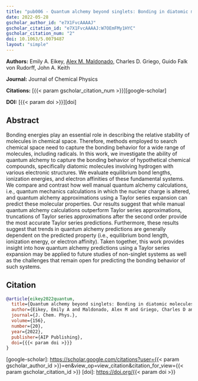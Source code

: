 ```yaml
---
title: "pub006 - Quantum alchemy beyond singlets: Bonding in diatomic molecules with hydrogen"
date: 2022-05-28
gscholar_author_id: "e7X1FvcAAAAJ"
gscholar_citation_id: "e7X1FvcAAAAJ:W7OEmFMy1HYC"
gscholar_citation_num: "2"
doi: 10.1063/5.0079487
layout: "simple"
---
```


**Authors:** Emily A. Eikey, <u>Alex M. Maldonado</u>, Charles D. Griego, Guido Falk von Rudorff, John A. Keith

**Journal:** Journal of Chemical Physics

**Citations:** [{{< param gscholar_citation_num >}}][google-scholar]

**DOI:** [{{< param doi >}}][doi]

## Abstract

Bonding energies play an essential role in describing the relative stability of molecules in chemical space.
Therefore, methods employed to search chemical space need to capture the bonding behavior for a wide range of molecules, including radicals.
In this work, we investigate the ability of quantum alchemy to capture the bonding behavior of hypothetical chemical compounds, specifically diatomic molecules involving hydrogen with various electronic structures.
We evaluate equilibrium bond lengths, ionization energies, and electron affinities of these fundamental systems.
We compare and contrast how well manual quantum alchemy calculations, i.e., quantum mechanics calculations in which the nuclear charge is altered, and quantum alchemy approximations using a Taylor series expansion can predict these molecular properties.
Our results suggest that while manual quantum alchemy calculations outperform Taylor series approximations, truncations of Taylor series approximations after the second order provide the most accurate Taylor series predictions.
Furthermore, these results suggest that trends in quantum alchemy predictions are generally dependent on the predicted property (i.e., equilibrium bond length, ionization energy, or electron affinity).
Taken together, this work provides insight into how quantum alchemy predictions using a Taylor series expansion may be applied to future studies of non-singlet systems as well as the challenges that remain open for predicting the bonding behavior of such systems.

## Citation

```bibtex
@article{eikey2022quantum,
  title={Quantum alchemy beyond singlets: Bonding in diatomic molecules with hydrogen},
  author={Eikey, Emily A and Maldonado, Alex M and Griego, Charles D and von Rudorff, Guido Falk and Keith, John A},
  journal={J. Chem. Phys.},
  volume={156},
  number={20},
  year={2022},
  publisher={AIP Publishing},
  doi={{{< param doi >}}}
}
```

<!-- LINKS -->

[google-scholar]: https://scholar.google.com/citations?user={{< param gscholar_author_id >}}=en&view_op=view_citation&citation_for_view={{< param gscholar_citation_id >}}
[doi]: https://doi.org/{{< param doi >}}
